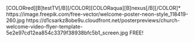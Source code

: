 <channels>
<channel>
<name>[COLORred][B]testTV[/B][/COLOR][COLORaqua][B]nexus[/B][/COLOR]</name>*
<thumbnail>https://image.freepik.com/free-vector/welcome-poster-neon-style_118419-260.jpg</thumbnail>
<externallink></externallink>
<fanart>https://d1csarkz8obe9u.cloudfront.net/posterpreviews/church-welcome-video-flyer-template-5e2e97cd12ea854c3379f38938bfc5b1_screen.jpg</fanart>
<info>FREE!</info>







</channels>

